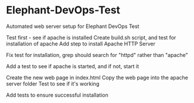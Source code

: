 # Elephant-DevOps-Test
Automated web server setup for Elephant DevOps Test

Test first - see if apache is installed
Create build.sh script, and test for installation of apache
Add step to install Apache HTTP Server

Fix test for installation, grep should search for "httpd" rather than "apache"

Add a test to see if apache is started, and if not, start it

Create the new web page in index.html
Copy the web page into the apache server folder
Test to see if it's working

Add tests to ensure successful installation
